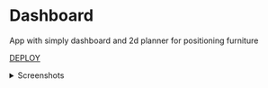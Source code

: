 # Dashboard

App with simply dashboard and 2d planner for positioning furniture

[DEPLOY](https://test-hammer-systems.netlify.app/app/main/dashboard)


<details>
<summary>Screenshots</summary>
  

![test-screen](https://github.com/user-attachments/assets/1ce47a9f-cdc6-44ab-b6a1-78e18a01fc7a)
![test-screen-2](https://github.com/user-attachments/assets/ff974254-9778-4271-ba69-985a95f9bd69)
![test-screen-3](https://github.com/user-attachments/assets/db8e9601-d105-4f0a-b32c-d10428545df7)


</details>
